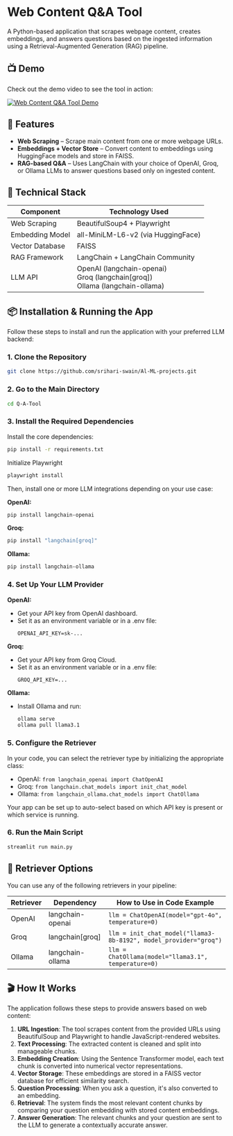 # Web Content Q&A Tool

A Python-based application that scrapes webpage content, creates embeddings, and answers questions based on the ingested information using a Retrieval-Augmented Generation (RAG) pipeline.

## 📺 Demo

Check out the demo video to see the tool in action:

[![Web Content Q&A Tool Demo](https://img.youtube.com/vi/YOUTUBE_VIDEO_ID_HERE/0.jpg)](https://www.youtube.com/watch?v=Dt6UrN-Nc7A)



## 🚀 Features

- **Web Scraping** – Scrape main content from one or more webpage URLs.
- **Embeddings + Vector Store** – Convert content to embeddings using HuggingFace models and store in FAISS.
- **RAG-based Q&A** – Uses LangChain with your choice of OpenAI, Groq, or Ollama LLMs to answer questions based only on ingested content.

## 🧠 Technical Stack

| Component | Technology Used |
|-----------|----------------|
| Web Scraping | BeautifulSoup4 + Playwright |
| Embedding Model | all-MiniLM-L6-v2 (via HuggingFace) |
| Vector Database | FAISS |
| RAG Framework | LangChain + LangChain Community |
| LLM API | OpenAI (langchain-openai)<br>Groq (langchain[groq])<br>Ollama (langchain-ollama) |

## 📦 Installation & Running the App

Follow these steps to install and run the application with your preferred LLM backend:

### 1. Clone the Repository

```bash
git clone https://github.com/srihari-swain/Al-ML-projects.git
```

### 2. Go to the Main Directory

```bash
cd Q-A-Tool
```

### 3. Install the Required Dependencies

Install the core dependencies:

```bash
pip install -r requirements.txt

```
Initialize Playwright

```bash
playwright install 

```

Then, install one or more LLM integrations depending on your use case:

**OpenAI:**
```bash
pip install langchain-openai
```

**Groq:**
```bash
pip install "langchain[groq]"
```

**Ollama:**
```bash
pip install langchain-ollama
```

### 4. Set Up Your LLM Provider

**OpenAI:**
- Get your API key from OpenAI dashboard.
- Set it as an environment variable or in a .env file:
  ```
  OPENAI_API_KEY=sk-...
  ```

**Groq:**
- Get your API key from Groq Cloud.
- Set it as an environment variable or in a .env file:
  ```
  GROQ_API_KEY=...
  ```

**Ollama:**
- Install Ollama and run:
  ```bash
  ollama serve
  ollama pull llama3.1
  ```

### 5. Configure the Retriever

In your code, you can select the retriever type by initializing the appropriate class:
- OpenAI: `from langchain_openai import ChatOpenAI`
- Groq: `from langchain.chat_models import init_chat_model`
- Ollama: `from langchain_ollama.chat_models import ChatOllama`

Your app can be set up to auto-select based on which API key is present or which service is running.

### 6. Run the Main Script

```bash
streamlit run main.py
```

## 🧩 Retriever Options

You can use any of the following retrievers in your pipeline:

| Retriever | Dependency | How to Use in Code Example |
|-----------|------------|----------------------------|
| OpenAI | langchain-openai | `llm = ChatOpenAI(model="gpt-4o", temperature=0)` |
| Groq | langchain[groq] | `llm = init_chat_model("llama3-8b-8192", model_provider="groq")` |
| Ollama | langchain-ollama | `llm = ChatOllama(model="llama3.1", temperature=0)` |

## 🎬 How It Works

The application follows these steps to provide answers based on web content:

1. **URL Ingestion**: The tool scrapes content from the provided URLs using BeautifulSoup and Playwright to handle JavaScript-rendered websites.
2. **Text Processing**: The extracted content is cleaned and split into manageable chunks.
3. **Embedding Creation**: Using the Sentence Transformer model, each text chunk is converted into numerical vector representations.
4. **Vector Storage**: These embeddings are stored in a FAISS vector database for efficient similarity search.
5. **Question Processing**: When you ask a question, it's also converted to an embedding.
6. **Retrieval**: The system finds the most relevant content chunks by comparing your question embedding with stored content embeddings.
7. **Answer Generation**: The relevant chunks and your question are sent to the LLM to generate a contextually accurate answer.